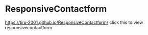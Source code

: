 # ResponsiveContactform
https://tiru-2001.github.io/ResponsiveContactform/ click this to view responsivecontactform
